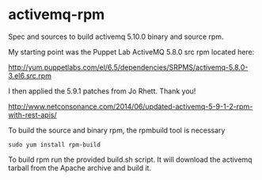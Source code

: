 activemq-rpm
================

Spec and sources to build activemq 5.10.0 binary and source rpm.

My starting point was the Puppet Lab ActiveMQ 5.8.0 src rpm located here:

http://yum.puppetlabs.com/el/6.5/dependencies/SRPMS/activemq-5.8.0-3.el6.src.rpm

I then applied the 5.9.1 patches from Jo Rhett. Thank you!

http://www.netconsonance.com/2014/06/updated-activemq-5-9-1-2-rpm-with-rest-apis/

To build the source and binary rpm, the rpmbuild tool is necessary

    sudo yum install rpm-build

To build rpm run the provided build.sh script. It will download the
activemq tarball from the Apache archive and build it.
